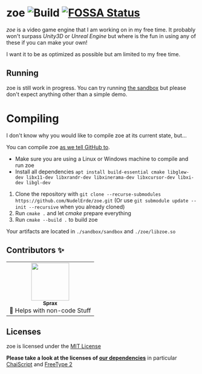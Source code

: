 # zoe ![Build](https://github.com/NudelErde/zoe/workflows/Build%20(with%20CMake)/badge.svg) [![FOSSA Status](https://app.fossa.com/api/projects/git%2Bgithub.com%2FNudelErde%2Fzoe.svg?type=shield)](https://app.fossa.com/projects/git%2Bgithub.com%2FNudelErde%2Fzoe?ref=badge_shield)
*zoe* is a video game engine that I am working on in my free time. It probably won't surpass *Unity3D* or *Unreal Engine* but where is the fun in using any of these if you can make your own!

I want it to be as optimized as possible but am limited to my free time.


## Running
zoe is still work in progress. You can try running [the sandbox](https://github.com/NudelErde/zoe/releases) but please don't expect anything other than a simple demo.

# Compiling
I don't know why you would like to compile zoe at its current state, but...

You can compile zoe [as we tell GitHub to](./.github/workflows/cmake.yml).
* Make sure you are using a Linux or Windows machine to compile and run zoe
* Install all dependencies `apt install build-essential cmake libglew-dev libx11-dev libxrandr-dev libxinerama-dev libxcursor-dev libxi-dev libgl-dev`

1. Clone the repository with `git clone --recurse-submodules https://github.com/NudelErde/zoe.git` (Or use `git submodule update --init --recursive` when you already cloned)
2. Run `cmake .` and let *cmake* prepare everything
3. Run `cmake --build .` to build zoe

Your artifacts are located in `./sandbox/sandbox` and `./zoe/libzoe.so`

## Contributors ✨
<table>
  <tr>
    <td align="center"><a href="https://github.com/Sprax2013"><img src="https://avatars1.githubusercontent.com/u/7331598?s=460&v=4" width="100px" alt=""><br><sub><b>Sprax</b></sub></a><br>📝 Helps with non-code Stuff</td>
  </tr>
</table>

## Licenses
zoe is licensed under the [MIT License](https://github.com/NudelErde/zoe/blob/master/LICENSE)

**Please take a look at the licenses of [our dependencies](https://github.com/NudelErde/zoe/tree/master/dependencies)** in particular [ChaiScript](https://github.com/ChaiScript/ChaiScript/blob/3af55d60f23c6a3ef4e3becc16ade6364ca15f7d/LICENSE) and [FreeType 2](https://github.com/aseprite/freetype2/blob/fbbcf50367403a6316a013b51690071198962920/docs/FTL.TXT)